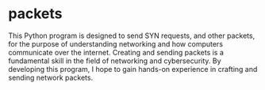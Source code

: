 # packets
This Python program is designed to send SYN requests, and other packets, for the purpose of understanding networking and how computers communicate over the internet. Creating and sending packets is a fundamental skill in the field of networking and cybersecurity. By developing this program, I hope to gain hands-on experience in crafting and sending network packets.
